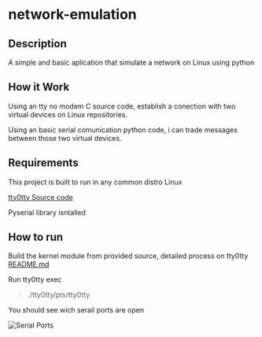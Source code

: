 # network-emulation

## Description
A simple and basic aplication that simulate a network on Linux using python

## How it Work
Using an tty no modem C source code, establish a conection with two virtual devices on Linux repositories.

Using an basic serial comunication python code, i can trade messages between those two virtual devices.


## Requirements
This project is built to run in any common distro Linux 

[tty0tty Source code](https://github.com/freemed/tty0tty)

Pyserial library isntalled

## How to run
Build the kernel module from provided source, detailed process on tty0tty [README.md](https://github.com/freemed/tty0tty/blob/master/README.md)

Run tty0tty exec 
  > ./tty0tty/pts/tty0tty
  
You should see wich serail ports are open

![Serial Ports](https://i.imgur.com/2b3o85T.png)
  
  
  
